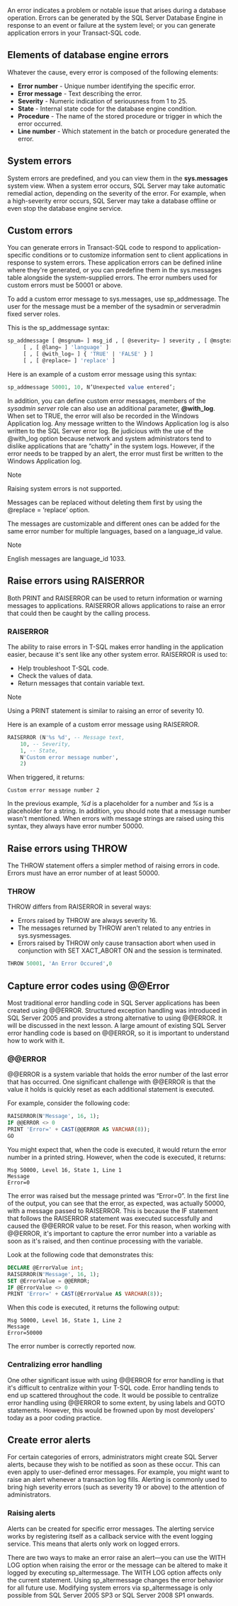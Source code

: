An error indicates a problem or notable issue that arises during a database operation. 
Errors can be generated by the SQL Server Database Engine in response to an event or failure at the system level; or you can generate application errors in your Transact-SQL code.

## Elements of database engine errors

Whatever the cause, every error is composed of the following elements:

- **Error number** - Unique number identifying the specific error.
- **Error message** - Text describing the error.
- **Severity** - Numeric indication of seriousness from 1 to 25.
- **State** - Internal state code for the database engine condition.
- **Procedure** - The name of the stored procedure or trigger in which the error occurred.
- **Line number** - Which statement in the batch or procedure generated the error.

## System errors

System errors are predefined, and you can view them in the **sys.messages** system view. When a system error occurs, SQL Server may take automatic remedial action, depending on the severity of the error. For example, when a high-severity error occurs, SQL Server may take a database offline or even stop the database engine service.

## Custom errors

You can generate errors in Transact-SQL code to respond to application-specific conditions or to customize information sent to client applications in response to system errors. These application errors can be defined inline where they're generated, or you can predefine them in the sys.messages table alongside the system-supplied errors. The error numbers used for custom errors must be 50001 or above.

To add a custom error message to sys.messages, use sp_addmessage. The user for the message must be a member of the sysadmin or serveradmin fixed server roles.

This is the sp_addmessage syntax:

```sql
sp_addmessage [ @msgnum= ] msg_id , [ @severity= ] severity , [ @msgtext= ] 'msg' 
     [ , [ @lang= ] 'language' ] 
     [ , [ @with_log= ] { 'TRUE' | 'FALSE' } ] 
     [ , [ @replace= ] 'replace' ]
```

Here is an example of a custom error message using this syntax:

```sql
sp_addmessage 50001, 10, N’Unexpected value entered’;
```

In addition, you can define custom error messages, members of the *sysadmin server* role can also use an additional parameter, **@with_log**. When set to TRUE, the error will also be recorded in the Windows Application log. Any message written to the Windows Application log is also written to the SQL Server error log. Be judicious with the use of the @with_log option because network and system administrators tend to dislike applications that are “chatty” in the system logs. However, if the error needs to be trapped by an alert, the error must first be written to the Windows Application log.

> [!NOTE]
> Raising system errors is not supported.

Messages can be replaced without deleting them first by using the @replace = ‘replace’ option.

The messages are customizable and different ones can be added for the same error number for multiple languages, based on a language_id value.

> [!NOTE]
> English messages are language_id 1033.

## Raise errors using RAISERROR

Both PRINT and RAISERROR can be used to return information or warning messages to applications. RAISERROR allows applications to raise an error that could then be caught by the calling process.

### RAISERROR

The ability to raise errors in T-SQL makes error handling in the application easier, because it's sent like any other system error. RAISERROR is used to:

- Help troubleshoot T-SQL code.
- Check the values of data.
- Return messages that contain variable text.

> [!NOTE]
> Using a PRINT statement is similar to raising an error of severity 10.

Here is an example of a custom error message using RAISERROR.

```sql
RAISERROR (N'%s %d', -- Message text,
    10, -- Severity,
    1, -- State,
    N'Custom error message number',
    2)
```

When triggered, it returns:

```text
Custom error message number 2
```

In the previous example, *%d* is a placeholder for a number and *%s* is a placeholder for a string. In addition, you should note that a message number wasn't mentioned. When errors with message strings are raised using this syntax, they always have error number 50000.

## Raise errors using THROW

The THROW statement offers a simpler method of raising errors in code. Errors must have an error number of at least 50000.

### THROW

THROW differs from RAISERROR in several ways:

- Errors raised by THROW are always severity 16.
- The messages returned by THROW aren't related to any entries in sys.sysmessages.
- Errors raised by THROW only cause transaction abort when used in conjunction with SET XACT_ABORT ON and the session is terminated.

```sql
THROW 50001, 'An Error Occured',0
```

## Capture error codes using @@Error

Most traditional error handling code in SQL Server applications has been created using @@ERROR. Structured exception handling was introduced in SQL Server 2005 and provides a strong alternative to using @@ERROR. It will be discussed in the next lesson. A large amount of existing SQL Server error handling code is based on @@ERROR, so it is important to understand how to work with it.

### @@ERROR

@@ERROR is a system variable that holds the error number of the last error that has occurred. One significant challenge with @@ERROR is that the value it holds is quickly reset as each additional statement is executed.

For example, consider the following code:

```sql
RAISERROR(N'Message', 16, 1);
IF @@ERROR <> 0
PRINT 'Error=' + CAST(@@ERROR AS VARCHAR(8));
GO
```

You might expect that, when the code is executed, it would return the error number in a printed string. However, when the code is executed, it returns:

```text
Msg 50000, Level 16, State 1, Line 1
Message
Error=0
```

The error was raised but the message printed was “Error=0”. In the first line of the output, you can see that the error, as expected, was actually 50000, with a message passed to RAISERROR. This is because the IF statement that follows the RAISERROR statement was executed successfully and caused the @@ERROR value to be reset.
For this reason, when working with @@ERROR, it's important to capture the error number into a variable as soon as it's raised, and then continue processing with the variable.

Look at the following code that demonstrates this:

```sql
DECLARE @ErrorValue int;
RAISERROR(N'Message', 16, 1);
SET @ErrorValue = @@ERROR;
IF @ErrorValue <> 0
PRINT 'Error=' + CAST(@ErrorValue AS VARCHAR(8));
```

When this code is executed, it returns the following output:

```text
Msg 50000, Level 16, State 1, Line 2
Message
Error=50000
```

The error number is correctly reported now.

### Centralizing error handling

One other significant issue with using @@ERROR for error handling is that it's difficult to centralize within your T-SQL code. Error handling tends to end up scattered throughout the code. It would be possible to centralize error handling using @@ERROR to some extent, by using labels and GOTO statements. However, this would be frowned upon by most developers' today as a poor coding practice.

## Create error alerts

For certain categories of errors, administrators might create SQL Server alerts, because they wish to be notified as soon as these occur. This can even apply to user-defined error messages. For example, you might want to raise an alert whenever a transaction log fills. Alerting is commonly used to bring high severity errors (such as severity 19 or above) to the attention of administrators.

### Raising alerts

Alerts can be created for specific error messages. The alerting service works by registering itself as a callback service with the event logging service. This means that alerts only work on logged errors.

There are two ways to make an error raise an alert—you can use the WITH LOG option when raising the error or the message can be altered to make it logged by executing sp_altermessage. The WITH LOG option affects only the current statement. Using sp_altermessage changes the error behavior for all future use. Modifying system errors via sp_altermessage is only possible from SQL Server 2005 SP3 or SQL Server 2008 SP1 onwards.
